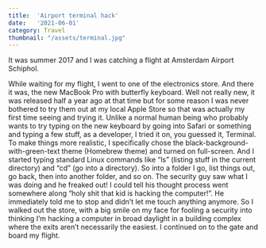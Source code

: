 ```yaml
---
title:  'Airport terminal hack'
date:   '2021-06-01'
category: Travel
thumbnail: "/assets/terminal.jpg"
---
```


It was summer 2017 and I was catching a flight at Amsterdam Airport Schiphol.

While waiting for my flight, I went to one of the electronics store. And there it was, the new MacBook Pro with butterfly keyboard. Well not really new, it was released half a year ago at that time but for some reason I was never bothered to try them out at my local Apple Store so that was actually my first time seeing and trying it. Unlike a normal human being who probably wants to try typing on the new keyboard by going into Safari or something and typing a few stuff, as a developer, I tried it on, you guessed it, Terminal. To make things more realistic, I specifically chose the black-background-with-green-text theme (Homebrew theme) and turned on full-screen. And I started typing standard Linux commands like “ls” (listing stuff in the current directory) and “cd” (go into a directory). So into a folder I go, list things out, go back, then into another folder, and so on. The security guy saw what I was doing and he freaked out! I could tell his thought process went somewhere along “holy shit that kid is hacking the computer!”. He immediately told me to stop and didn’t let me touch anything anymore. So I walked out the store, with a big smile on my face for fooling a security into thinking I’m hacking a computer in broad daylight in a building complex where the exits aren’t necessarily the easiest. I continued on to the gate and board my flight.
